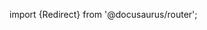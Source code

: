 import {Redirect} from '@docusaurus/router';

<Redirect to="/2.0/docs/accountfactory/architecture/network-topology" />
